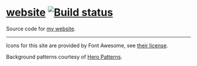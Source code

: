 # [website](https://nicholas.cloud) [![Build status](https://badge.buildkite.com/5ec9e994380bc49e3c9bd5e6be0341ca874a272b0e61f900f8.svg?branch=master)](https://buildkite.com/nchlswhttkr/website)

Source code for [my website](https://nicholas.cloud/).

---

Icons for this site are provided by Font Awesome, see [their license](https://fontawesome.com/license/free/).

Background patterns courtesy of [Hero Patterns](https://www.heropatterns.com/).
